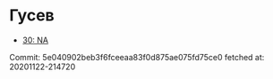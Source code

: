 # Гусев
- [30: NA](30.md)

Commit: 5e040902beb3f6fceeaa83f0d875ae075fd75ce0
 fetched at: 20201122-214720
